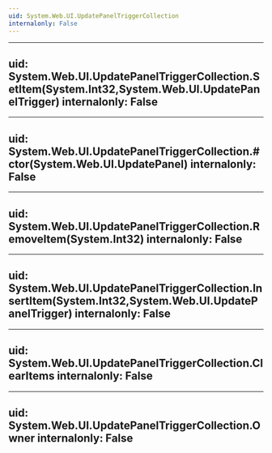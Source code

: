 ```yaml
---
uid: System.Web.UI.UpdatePanelTriggerCollection
internalonly: False
---
```


---
uid: System.Web.UI.UpdatePanelTriggerCollection.SetItem(System.Int32,System.Web.UI.UpdatePanelTrigger)
internalonly: False
---

---
uid: System.Web.UI.UpdatePanelTriggerCollection.#ctor(System.Web.UI.UpdatePanel)
internalonly: False
---

---
uid: System.Web.UI.UpdatePanelTriggerCollection.RemoveItem(System.Int32)
internalonly: False
---

---
uid: System.Web.UI.UpdatePanelTriggerCollection.InsertItem(System.Int32,System.Web.UI.UpdatePanelTrigger)
internalonly: False
---

---
uid: System.Web.UI.UpdatePanelTriggerCollection.ClearItems
internalonly: False
---

---
uid: System.Web.UI.UpdatePanelTriggerCollection.Owner
internalonly: False
---
